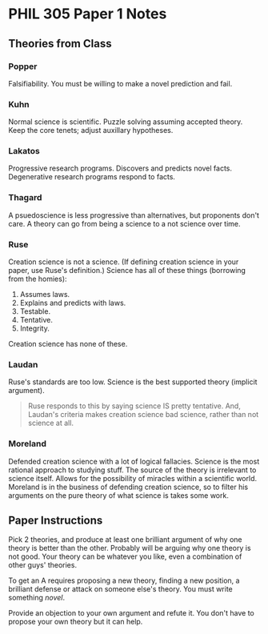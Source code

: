 # PHIL 305 Paper 1 Notes

## Theories from Class

### Popper
Falsifiability.
You must be willing to make a novel prediction and fail.
### Kuhn
Normal science is scientific.
Puzzle solving assuming accepted theory.
Keep the core tenets; adjust auxillary hypotheses.
### Lakatos
Progressive research programs. Discovers and predicts novel facts.
Degenerative research programs respond to facts.
### Thagard
A psuedoscience is less progressive than alternatives, but proponents don't care.
A theory can go from being a science to a not science over time.
### Ruse
Creation science is not a science.
(If defining creation science in your paper, use Ruse's definition.)
Science has all of these things (borrowing from the homies):
1. Assumes laws.
2. Explains and predicts with laws.
3. Testable.
4. Tentative.
5. Integrity.

Creation science has none of these.
### Laudan
Ruse's standards are too low.
Science is the best supported theory (implicit argument).
> Ruse responds to this by saying science IS pretty tentative. And, Laudan's criteria makes creation science bad science, rather than not science at all.

### Moreland
Defended creation science with a lot of logical fallacies.
Science is the most rational approach to studying stuff. The source of the theory is irrelevant to science itself.
Allows for the possibility of miracles within a scientific world.
Moreland is in the business of defending creation science, so to filter his arguments on the pure theory of what science is takes some work.

## Paper Instructions
Pick 2 theories, and produce at least one brilliant argument of why one theory is better than the other. Probably will be arguing why one theory is not good.
Your theory can be whatever you like, even a combination of other guys' theories.

To get an A requires proposing a new theory, finding a new position, a brilliant defense or attack on someone else's theory. You must write something *novel*.

Provide an objection to your own argument and refute it. You don't have to propose your own theory but it can help.